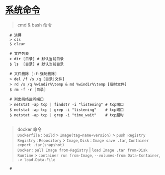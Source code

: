 # [**系统命令**](https://github.com/)

> cmd & bash 命令

~~~
  # 清屏
  > cls
  $ clear
  
  # 文件列表
  > dir [目录] # 默认当前目录
  $ ls  [目录] # 默认当前目录
  
  # 文件删除 [-f-强制删除]
  > del /f /s /q [目录|文件]
  > rd /s /q %windir%\temp & md %windir%\temp [临时文件]
  $ rm -f -r [目录]
  
  # 列出网络监听端口
  > netstat -ap tcp | findstr -i "listening" # tcp端口
  $ netstat -ap tcp | grep -i "listening"    # tcp端口
  $ netstat -ap tcp | grep -i "time_wait"    # tcp超时
  
~~~


> docker 命令 <br>
  `Dockerfile` : `build` > `Image(tag=name+version)` > `push Registry` <br>
  `Registry`   : `Repository` > `Image`,  `Disk` : `Image save .tar`, `Container export .tar(snapshot)` <br>
  `Docker`     : `pull Image from-Registry` | `load Image .tar from-Disk` <br>
  `Runtime`    > `container run from-Image`, `--volumes-from Data-Container`, `-v load.Data-File`

~~~
  # 
  
~~~

